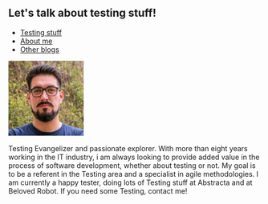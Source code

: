 <head>
    <title>Testexperimentum</title>
    <meta charset="utf-8">
    <meta name="viewport" content="width=device-width, initial-scale=1">
    <link rel="stylesheet" href="https://maxcdn.bootstrapcdn.com/bootstrap/4.4.1/css/bootstrap.min.css">
    <script src="https://ajax.googleapis.com/ajax/libs/jquery/3.4.1/jquery.min.js"></script>
    <script src="https://cdnjs.cloudflare.com/ajax/libs/popper.js/1.16.0/umd/popper.min.js"></script>
    <script src="https://maxcdn.bootstrapcdn.com/bootstrap/4.4.1/js/bootstrap.min.js"></script>
</head>
<body>
    <h2>Let's talk about testing stuff!</h2>
    <div>
        <ul class="nav nav-tabs nav-justified">
            <li class="nav-item">
                <a class="nav-link" data-toggle="tab" href="#testing">Testing stuff</a>
            </li>
            <li class="nav-item">
                <a class="nav-link" data-toggle="tab" href="#aboutme">About me</a>
            </li>
            <li class="nav-item">
                <a class="nav-link" data-toggle="tab" href="#otherblogs">Other blogs</a>
            </li>
        </ul>
    </div>
    <div class="tab-pane container fade" id="testing"></div>
    <div class="tab-pane container fade" id="aboutme">
        <div class="row">
            <div class="col"></div>
            <div class="col aligncenter">
                <img src="diegoimage.png" class="rounded-circle img-fluid" alt="Oops!" width="150" height="150">
                <p class="text-justify">
                    Testing Evangelizer and passionate explorer. With more than eight years working in the IT industry, i am always looking to provide added value in the process of software development, whether about testing or not. My goal is to be a referent in the Testing area and a specialist in agile methodologies. I am currently a happy tester, doing lots of Testing stuff at Abstracta and at Beloved Robot. If you need some Testing, contact me!
                </p>
            </div>
            <div class="col"></div>
        </div>
    </div>
    <div class="tab-pane container fade" id="otherblogs"></div>
</body>
